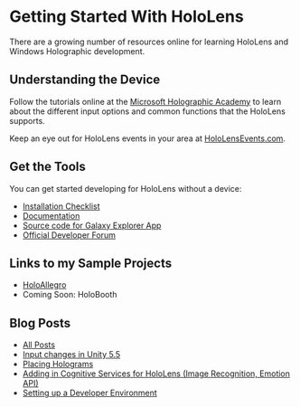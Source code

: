 # Getting Started With HoloLens
There are a growing number of resources online for learning HoloLens and Windows Holographic development. 

## Understanding the Device 
Follow the tutorials online at the [Microsoft Holographic Academy](https://developer.microsoft.com/en-us/windows/holographic/academy) to learn about the different input options and common functions that the HoloLens supports.

Keep an eye out for HoloLens events in your area at [HoloLensEvents.com](http://hololensevents.com).

## Get the Tools
You can get started developing for HoloLens without a device:
* [Installation Checklist](https://developer.microsoft.com/en-us/windows/holographic/install_the_tools)
* [Documentation](https://developer.microsoft.com/en-us/windows/holographic/documentation)
* [Source code for Galaxy Explorer App](https://github.com/Microsoft/GalaxyExplorer)
* [Official Developer Forum](https://forums.hololens.com/)

## Links to my Sample Projects
* [HoloAllegro](https://github.com/misslivirose/holo-allegro)
* Coming Soon: HoloBooth

## Blog Posts
* [All Posts](https://livierickson.com/blog/category/hololens/)
* [Input changes in Unity 5.5](https://livierickson.com/blog/unity-5-5-and-the-holotoolkit-changes-in-input-when-developing-hololens-apps/)
* [Placing Holograms](https://livierickson.com/blog/updated-hologram-placement-with-unity-5-5-and-the-holotoolkit/)
* [Adding in Cognitive Services for HoloLens (Image Recognition, Emotion API)](https://livierickson.com/blog/emotion-computer-vision-cognitive-services-in-unity-for-hololens/)
* [Setting up a Developer Environment](https://livierickson.com/blog/setting-up-a-development-environment-for-hololens/)
